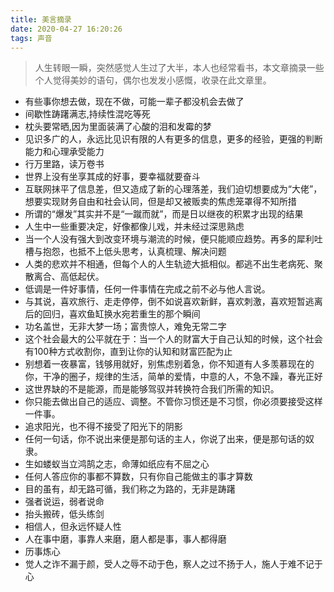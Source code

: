 ```yaml
---
title: 美言摘录
date: 2020-04-27 16:20:26
tags: 声音
---
```


> 人生转眼一瞬，突然感觉人生过了大半，本人也经常看书，本文章摘录一些个人觉得美妙的语句，偶尔也发发小感慨，收录在此文章里。

- 有些事你想去做，现在不做，可能一辈子都没机会去做了
- 间歇性踌躇满志,持续性混吃等死
- 枕头要常晒,因为里面装满了心酸的泪和发霉的梦
- 见识多广的人，永远比见识有限的人有更多的信息，更多的经验，更强的判断能力和心理承受能力
- 行万里路，读万卷书
- 世界上没有坐享其成的好事，要幸福就要奋斗
- 互联网抹平了信息差，但又造成了新的心理落差，我们迫切想要成为“大佬”，想要实现财务自由和社会认同，但是却又被贩卖的焦虑笼罩得不知所措
- 所谓的“爆发”其实并不是“一蹴而就”，而是日以继夜的积累才出现的结果
- 人生中一些重要决定，好像都像儿戏，并未经过深思熟虑
- 当一个人没有强大到改变环境与潮流的时候，便只能顺应趋势。再多的犀利吐槽与抱怨，也抵不上低头思考，认真梳理、解决问题
- 人类的悲欢并不相通，但每个人的人生轨迹大抵相似。都逃不出生老病死、聚散离合、高低起伏。
- 低调是一件好事情，任何一件事情在完成之前不必与他人言说。
- 与其说，喜欢旅行、走走停停，倒不如说喜欢新鲜，喜欢刺激，喜欢短暂逃离后的回归，喜欢鱼缸换水宛若重生的那个瞬间
- 功名盖世，无非大梦一场；富贵惊人，难免无常二字
- 这个社会最大的公平就在于：当一个人的财富大于自己认知的时候，这个社会有100种方式收割你，直到让你的认知和财富匹配为止
- 别想着一夜暴富，钱够用就好，别焦虑别着急，你不知道有人多羡慕现在的你，干净的圈子，规律的生活，简单的爱情，中意的人，不急不躁，春光正好
- 这世界缺的不是能源，而是能够驾驭并转换符合我们所需的知识。
- 你只能去做出自己的适应、调整。不管你习惯还是不习惯，你必须要接受这样一件事。
- 追求阳光，也不得不接受了阳光下的阴影
- 任何一句话，你不说出来便是那句话的主人，你说了出来，便是那句话的奴隶。
- 生如蝼蚁当立鸿鹄之志，命薄如纸应有不屈之心
- 任何人答应你的事都不算数，只有你自己能做主的事才算数
- 目的虽有，却无路可循，我们称之为路的，无非是踌躇
- 强者说运，弱者说命
- 抬头搬砖，低头练剑
- 相信人，但永远怀疑人性
- 人在事中磨，事靠人来磨，磨人都是事，事人都得磨
- 历事炼心
- 觉人之诈不漏于颜，受人之辱不动于色，察人之过不扬于人，施人于难不记于心